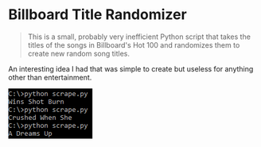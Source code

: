 # Billboard Title Randomizer
> This is a small, probably very inefficient Python script that takes the titles of the songs in Billboard's Hot 100 and randomizes them to create new random song titles.

An interesting idea I had that was simple to create but useless for anything other than entertainment.

![](run.png)